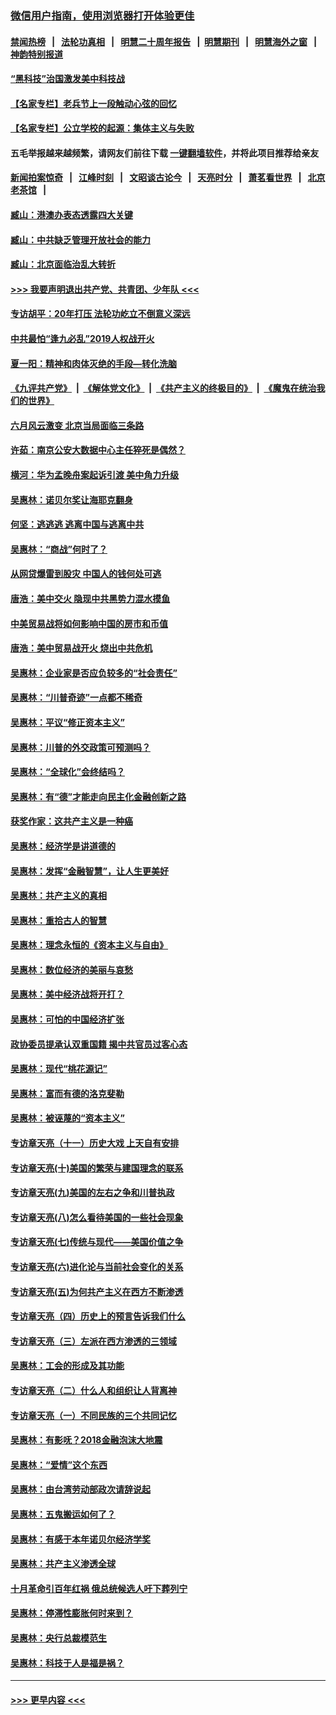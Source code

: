 ### [微信用户指南，使用浏览器打开体验更佳](https://github.com/gfw-breaker/banned-news1/blob/master/indexes/wechat-guide.md?t=0)
#### [禁闻热榜](热点新闻.md?t=0)  &nbsp;&nbsp;|&nbsp;&nbsp; [法轮功真相](https://github.com/gfw-breaker/truth/blob/master/README.md?t=0) &nbsp;&nbsp;|&nbsp;&nbsp; [明慧二十周年报告](https://github.com/gfw-breaker/mh-reports/blob/master/README.md?t=0) &nbsp;&nbsp;|&nbsp;&nbsp;[明慧期刊](https://github.com/gfw-breaker/mh-qikan) &nbsp;&nbsp;|&nbsp;&nbsp; [明慧海外之窗](https://github.com/gfw-breaker/mh-news/blob/master/README.md?t=0) &nbsp;&nbsp;|&nbsp;&nbsp; [神韵特别报道](https://github.com/gfw-breaker/mh-news/blob/master/shenyun.md?t=0)
#### [“黑科技”治国激发美中科技战](../pages/nsc423/n11638056.md?t=02070244) 
#### [【名家专栏】老兵节上一段触动心弦的回忆](../pages/nsc423/n11646016.md?t=02070244) 
#### [【名家专栏】公立学校的起源：集体主义与失败](../pages/nsc423/n11601833.md?t=02070244) 
#### 五毛举报越来越频繁，请网友们前往下载 [一键翻墙软件](https://github.com/gfw-breaker/ssr-accounts)，并将此项目推荐给亲友
#### [新闻拍案惊奇](https://github.com/gfw-breaker/banned-news1/blob/master/pages/link4.md) &nbsp;&nbsp;|&nbsp;&nbsp; [江峰时刻](https://github.com/gfw-breaker/banned-news1/blob/master/pages/link4.md) &nbsp;&nbsp;|&nbsp;&nbsp; [文昭谈古论今](https://github.com/gfw-breaker/banned-news1/blob/master/pages/link4.md) &nbsp;&nbsp;|&nbsp;&nbsp; [天亮时分](https://github.com/gfw-breaker/banned-news1/blob/master/pages/link4.md) &nbsp;&nbsp;|&nbsp;&nbsp; [萧茗看世界](https://github.com/gfw-breaker/banned-news1/blob/master/pages/link4.md) &nbsp;&nbsp;|&nbsp;&nbsp; [北京老茶馆](https://github.com/gfw-breaker/banned-news1/blob/master/pages/link4.md) &nbsp;&nbsp;|&nbsp;&nbsp; 
#### [臧山：港澳办表态透露四大关键](../pages/nsc423/n11421628.md?t=02070244) 
#### [臧山：中共缺乏管理开放社会的能力](../pages/nsc423/n11407457.md?t=02070244) 
#### [臧山：北京面临治乱大转折](../pages/nsc423/n11406895.md?t=02070244) 
#### [>>> 我要声明退出共产党、共青团、少年队 <<<](https://github.com/begood0513/goodnews/blob/master/quit/letter.md) 
#### [专访胡平：20年打压 法轮功屹立不倒意义深远](../pages/nsc423/n11398800.md?t=02070244) 
#### [中共最怕“逢九必乱”2019人权战开火](../pages/nsc423/n11385248.md?t=02070244) 
#### [夏一阳：精神和肉体灭绝的手段—转化洗脑](../pages/nsc423/n11368250.md?t=02070244) 
#### [《九评共产党》](https://github.com/begood0513/9ping.md/blob/master/README.md) &nbsp;|&nbsp; [《解体党文化》](../../../../jtdwh.md/blob/master/README.md)  &nbsp;|&nbsp; [《共产主义的终极目的》](../../../../gczydzjmd.md/blob/master/README.md) &nbsp;|&nbsp; [《魔鬼在统治我们的世界》](../../../../mgztzwmdsj.md/blob/master/README.md) 
#### [六月风云激变 北京当局面临三条路](../pages/nsc423/n11313668.md?t=02070244) 
#### [许茹：南京公安大数据中心主任猝死是偶然？](../pages/nsc423/n11064744.md?t=02070244) 
#### [横河：华为孟晚舟案起诉引渡 美中角力升级](../pages/nsc423/n11027230.md?t=02070244) 
#### [吴惠林：诺贝尔奖让海耶克翻身](../pages/nsc423/n10890049.md?t=02070244) 
#### [何坚：逃逃逃 逃离中国与逃离中共](../pages/nsc423/n10592891.md?t=02070244) 
#### [吴惠林：“商战”何时了？](../pages/nsc423/n10573558.md?t=02070244) 
#### [从网贷爆雷到股灾 中国人的钱何处可逃](../pages/nsc423/n10572800.md?t=02070244) 
#### [唐浩：美中交火 隐现中共黑势力混水摸鱼](../pages/nsc423/n10544040.md?t=02070244) 
#### [中美贸易战将如何影响中国的房市和币值](../pages/nsc423/n10543697.md?t=02070244) 
#### [唐浩：美中贸易战开火 烧出中共危机](../pages/nsc423/n10540126.md?t=02070244) 
#### [吴惠林：企业家是否应负较多的“社会责任”](../pages/nsc423/n10535022.md?t=02070244) 
#### [吴惠林：“川普奇迹”一点都不稀奇](../pages/nsc423/n10512808.md?t=02070244) 
#### [吴惠林：平议“修正资本主义”](../pages/nsc423/n10495724.md?t=02070244) 
#### [吴惠林：川普的外交政策可预测吗？](../pages/nsc423/n10462387.md?t=02070244) 
#### [吴惠林：“全球化”会终结吗？](../pages/nsc423/n10452838.md?t=02070244) 
#### [吴惠林：有“德”才能走向民主化金融创新之路](../pages/nsc423/n10432292.md?t=02070244) 
#### [获奖作家：这共产主义是一种癌](../pages/nsc423/n10431541.md?t=02070244) 
#### [吴惠林：经济学是讲道德的](../pages/nsc423/n10398014.md?t=02070244) 
#### [吴惠林：发挥“金融智慧”，让人生更美好](../pages/nsc423/n10375019.md?t=02070244) 
#### [吴惠林：共产主义的真相](../pages/nsc423/n10351394.md?t=02070244) 
#### [吴惠林：重拾古人的智慧](../pages/nsc423/n10337691.md?t=02070244) 
#### [吴惠林：理念永恒的《资本主义与自由》](../pages/nsc423/n10316274.md?t=02070244) 
#### [吴惠林：数位经济的美丽与哀愁](../pages/nsc423/n10292946.md?t=02070244) 
#### [吴惠林：美中经济战将开打？](../pages/nsc423/n10258825.md?t=02070244) 
#### [吴惠林：可怕的中国经济扩张](../pages/nsc423/n10219147.md?t=02070244) 
#### [政协委员提承认双重国籍 揭中共官员过客心态](../pages/nsc423/n10208809.md?t=02070244) 
#### [吴惠林：现代“桃花源记”](../pages/nsc423/n10185234.md?t=02070244) 
#### [吴惠林：富而有德的洛克斐勒](../pages/nsc423/n10142264.md?t=02070244) 
#### [吴惠林：被诬蔑的“资本主义”](../pages/nsc423/n10124816.md?t=02070244) 
#### [专访章天亮（十一）历史大戏 上天自有安排](../pages/nsc423/n10094905.md?t=02070244) 
#### [专访章天亮(十)美国的繁荣与建国理念的联系](../pages/nsc423/n10094899.md?t=02070244) 
#### [专访章天亮(九)美国的左右之争和川普执政](../pages/nsc423/n10094889.md?t=02070244) 
#### [专访章天亮(八)怎么看待美国的一些社会现象](../pages/nsc423/n10094857.md?t=02070244) 
#### [专访章天亮(七)传统与现代——美国价值之争](../pages/nsc423/n10093140.md?t=02070244) 
#### [专访章天亮(六)进化论与当前社会变化的关系](../pages/nsc423/n10092036.md?t=02070244) 
#### [专访章天亮(五)为何共产主义在西方不断渗透](../pages/nsc423/n10083620.md?t=02070244) 
#### [专访章天亮（四）历史上的预言告诉我们什么](../pages/nsc423/n10083606.md?t=02070244) 
#### [专访章天亮（三）左派在西方渗透的三领域](../pages/nsc423/n10081115.md?t=02070244) 
#### [吴惠林：工会的形成及其功能](../pages/nsc423/n10080633.md?t=02070244) 
#### [专访章天亮（二）什么人和组织让人背离神](../pages/nsc423/n10076637.md?t=02070244) 
#### [专访章天亮（一）不同民族的三个共同记忆](../pages/nsc423/n10074188.md?t=02070244) 
#### [吴惠林：有影呒？2018金融泡沫大地震](../pages/nsc423/n10040534.md?t=02070244) 
#### [吴惠林：“爱情”这个东西](../pages/nsc423/n10019423.md?t=02070244) 
#### [吴惠林：由台湾劳动部政次请辞说起](../pages/nsc423/n9979679.md?t=02070244) 
#### [吴惠林：五鬼搬运如何了？](../pages/nsc423/n9925338.md?t=02070244) 
#### [吴惠林：有感于本年诺贝尔经济学奖](../pages/nsc423/n9871883.md?t=02070244) 
#### [吴惠林：共产主义渗透全球](../pages/nsc423/n9812748.md?t=02070244) 
#### [十月革命引百年红祸 俄总统候选人吁下葬列宁](../pages/nsc423/n9810182.md?t=02070244) 
#### [吴惠林：停滞性膨胀何时来到？](../pages/nsc423/n9764136.md?t=02070244) 
#### [吴惠林：央行总裁模范生](../pages/nsc423/n9728134.md?t=02070244) 
#### [吴惠林：科技于人是福是祸？](../pages/nsc423/n9672982.md?t=02070244) 

----
#### [ >>> 更早内容 <<< ](../indexes/nsc423-earlier.md)
